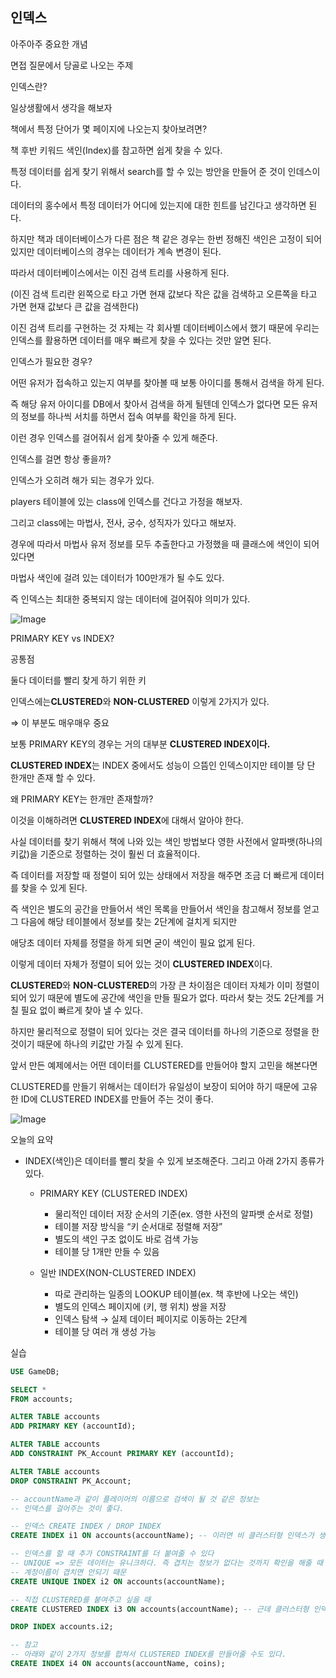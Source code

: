 ## 인덱스

아주아주 중요한 개념

면접 질문에서 당골로 나오는 주제

인덱스란?

일상생활에서 생각을 해보자

책에서 특정 단어가 몇 페이지에 나오는지 찾아보려면?

책 후반 키워드 색인(Index)를 참고하면 쉽게 찾을 수 있다.

특정 데이터를 쉽게 찾기 위해서 search를 할 수 있는 방안을 만들어 준 것이 인데스이다.

데이터의 홍수에서 특정 데이터가 어디에 있는지에 대한 힌트를 남긴다고 생각하면 된다.

하지만 책과 데이터베이스가 다른 점은 책 같은 경우는 한번 정해진 색인은 고정이 되어 있지만 데이터베이스의 경우는 데이터가 계속 변경이 된다.

따라서 데이터베이스에서는 이진 검색 트리를 사용하게 된다.

(이진 검색 트리란 왼쪽으로 타고 가면 현재 값보다 작은 값을 검색하고 오른쪽을 타고 가면 현재 값보다 큰 값을 검색한다)

이진 검색 트리를 구현하는 것 자체는 각 회사별 데이터베이스에서 했기 때문에 우리는 인덱스를 활용하면 데이터를 매우 빠르게 찾을 수 있다는 것만 알면 된다.

인덱스가 필요한 경우?

어떤 유저가 접속하고 있는지 여부를 찾아볼 때 보통 아이디를 통해서 검색을 하게 된다.

즉 해당 유저 아이디를 DB에서 찾아서 검색을 하게 될텐데 인덱스가 없다면 모든 유저의 정보를 하나씩 서치를 하면서 접속 여부를 확인을 하게 된다.

이런 경우 인덱스를 걸어줘서 쉽게 찾아줄 수 있게 해준다.

인덱스를 걸면 항상 좋을까?

인덱스가 오히려 해가 되는 경우가 있다.

players 테이블에 있는 class에 인덱스를 건다고 가정을 해보자. 

그리고 class에는 마법사, 전사, 궁수, 성직자가 있다고 해보자.

경우에 따라서 마법사 유저 정보를 모두 추출한다고 가정했을 때 클래스에 색인이 되어 있다면

마법사 색인에 걸려 있는 데이터가 100만개가 될 수도 있다.

즉 인덱스는 최대한 중복되지 않는 데이터에 걸어줘야 의미가 있다.

![Image](https://github.com/user-attachments/assets/76b2d65d-7944-43e3-9a02-c53c3dd8e985)

PRIMARY KEY vs INDEX?

공통점 

둘다 데이터를 빨리 찾게 하기 위한 키

인덱스에는**CLUSTERED**와 **NON-CLUSTERED** 이렇게 2가지가 있다.

⇒ 이 부분도 매우매우 중요

보통 PRIMARY KEY의 경우는 거의 대부분 **CLUSTERED INDEX이다.**

**CLUSTERED INDEX**는 INDEX 중에서도 성능이 으뜸인 인덱스이지만 테이블 당 단 한개만 존재 할 수 있다.

왜 PRIMARY KEY는 한개만 존재할까?

이것을 이해하려면 **CLUSTERED INDEX**에 대해서 알아야 한다.

사실 데이터를 찾기 위해서 책에 나와 있는 색인 방법보다 영한 사전에서 알파뱃(하나의 키값)을 기준으로 정렬하는 것이 훨씬 더 효율적이다.

즉 데이터를 저장할 때 정렬이 되어 있는 상태에서 저장을 해주면 조금 더 빠르게 데이터를 찾을 수 있게 된다.

즉 색인은 별도의 공간을 만들어서 색인 목록을 만들어서 색인을 참고해서 정보를 얻고 그 다음에 해당 테이블에서 정보를 찾는 2단계에 걸치게 되지만 

애당초 데이터 자체를 정렬을 하게 되면 굳이 색인이 필요 없게 된다.

이렇게 데이터 자체가 정렬이 되어 있는 것이 **CLUSTERED INDEX**이다.

**CLUSTERED**와 **NON-CLUSTERED**의 가장 큰 차이점은 데이터 자체가 이미 정렬이 되어 있기 때문에 별도에 공간에 색인을 만들 필요가 없다. 따라서 찾는 것도 2단계를 거칠 필요 없이 빠르게 찾아 낼 수 있다.

하지만 물리적으로 정렬이 되어 있다는 것은 결국 데이터를 하나의 기준으로 정렬을 한 것이기 때문에 하나의 키값만 가질 수 있게 된다.

앞서 만든 예제에서는 어떤 데이터를 CLUSTERED를 만들어야 할지 고민을 해본다면

CLUSTERED를 만들기 위해서는 데이터가 유일성이 보장이 되어야 하기 때문에 고유한 ID에 CLUSTERED INDEX를 만들어 주는 것이 좋다.

![Image](https://github.com/user-attachments/assets/bf3e3f4c-8944-418e-81ec-7b09484272ef)

오늘의 요약

- INDEX(색인)은 데이터를 빨리 찾을 수 있게 보조해준다. 그리고 아래 2가지 종류가 있다.
    - PRIMARY KEY (CLUSTERED INDEX)
        
        - 물리적인 데이터 저장 순서의 기준(ex. 영한 사전의 알파뱃 순서로 정렬)
        - 테이블 저장 방식을 “키 순서대로 정렬해 저장”
        - 별도의 색인 구조 없이도 바로 검색 가능
        - 테이블 당 1개만 만들 수 있음
        
    - 일반 INDEX(NON-CLUSTERED INDEX)
        
        - 따로 관리하는 일종의 LOOKUP 테이블(ex. 책 후반에 나오는 색인)
        - 별도의 인덱스 페이지에 (키, 행 위치) 쌍을 저장
        - 인덱스 탐색 → 실제 데이터 페이지로 이동하는 2단계
        - 테이블 당 여러 개 생성 가능
        

실습

```sql
USE GameDB;

SELECT *
FROM accounts;

ALTER TABLE accounts
ADD PRIMARY KEY (accountId);

ALTER TABLE accounts
ADD CONSTRAINT PK_Account PRIMARY KEY (accountId);

ALTER TABLE accounts
DROP CONSTRAINT PK_Account;

-- accountName과 같이 플레이어의 이름으로 검색이 될 것 같은 정보는
-- 인덱스를 걸어주는 것이 좋다.

-- 인덱스 CREATE INDEX / DROP INDEX
CREATE INDEX i1 ON accounts(accountName); -- 이러면 비 클러스터형 인덱스가 생성된다

-- 인덱스를 할 때 추가 CONSTRAINT를 더 붙여줄 수 있다
-- UNIQUE => 모든 데이터는 유니크하다. 즉 겹치는 정보가 없다는 것까지 확인을 해줄 때 추가해준다.
-- 계정이름이 겹치면 안되기 때문
CREATE UNIQUE INDEX i2 ON accounts(accountName);

-- 직접 CLUSTERED를 붙여주고 싶을 때
CREATE CLUSTERED INDEX i3 ON accounts(accountName); -- 근데 클러스터형 인덱스는 딱 하나만 만들수 있다

DROP INDEX accounts.i2;

-- 참고
-- 아래와 같이 2가지 정보를 합쳐서 CLUSTERED INDEX를 만들어줄 수도 있다.
CREATE INDEX i4 ON accounts(accountName, coins);
```
